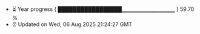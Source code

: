 - ⏳ Year progress { █████████████████▁▁▁▁▁▁▁▁▁▁▁▁▁ } 59.70 %
- ⏰ Updated on Wed, 06 Aug 2025 21:24:27 GMT

